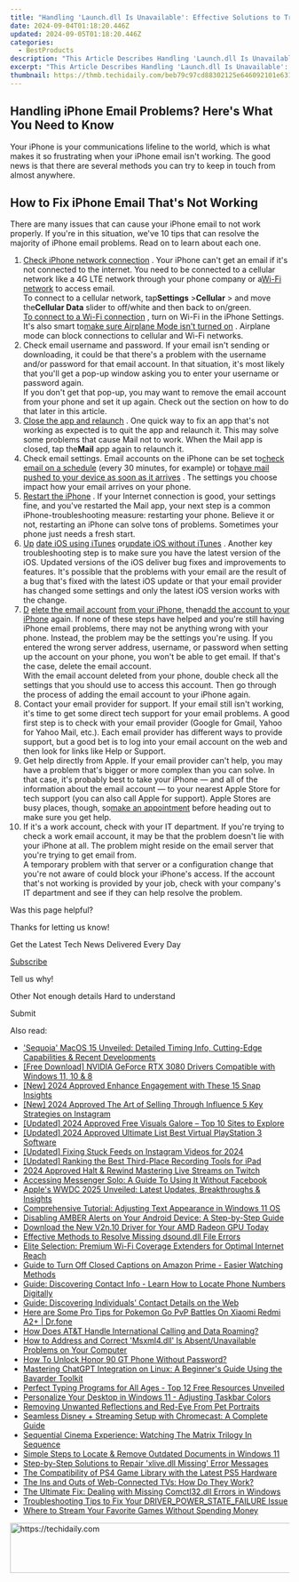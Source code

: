 ```yaml
---
title: "Handling 'Launch.dll Is Unavailable': Effective Solutions to Try"
date: 2024-09-04T01:18:20.446Z
updated: 2024-09-05T01:18:20.446Z
categories:
  - BestProducts
description: "This Article Describes Handling 'Launch.dll Is Unavailable': Effective Solutions to Try"
excerpt: "This Article Describes Handling 'Launch.dll Is Unavailable': Effective Solutions to Try"
thumbnail: https://thmb.techidaily.com/beb79c97cd88302125e646092101e6316bc065b6e8c0e4d468eed617783ebeeb.jpg
---
```


## Handling iPhone Email Problems? Here's What You Need to Know
 Your iPhone is your communications lifeline to the world, which is what makes it so frustrating when your iPhone email isn't working. The good news is that there are several methods you can try to keep in touch from almost anywhere.

## How to Fix iPhone Email That's Not Working

 There are many issues that can cause your iPhone email to not work properly. If you're in this situation, we've 10 tips that can resolve the majority of iPhone email problems. Read on to learn about each one.

1. [Check iPhone network connection](https://www.lifewire.com/check-network-connection-status-of-wireless-devices-818268) . Your iPhone can't get an email if it's not connected to the internet. You need to be connected to a cellular network like a 4G LTE network through your phone company or a[Wi-Fi network](https://www.lifewire.com/iphone-cant-connect-to-wifi-fix-1999602) to access email.  
 To connect to a cellular network, tap**Settings** \>**Cellular** \> and move the**Cellular Data** slider to off/white and then back to on/green.  
[To connect to a Wi-Fi connection](https://www.lifewire.com/save-time-and-money-using-wifi-817904) , turn on Wi-Fi in the iPhone Settings.  
 It's also smart to[make sure Airplane Mode isn't turned on](https://www.lifewire.com/what-is-iphone-airplane-mode-2000238) . Airplane mode can block connections to cellular and Wi-Fi networks.
2. Check email username and password. If your email isn't sending or downloading, it could be that there's a problem with the username and/or password for that email account. In that situation, it's most likely that you'll get a pop-up window asking you to enter your username or password again.  
 If you don't get that pop-up, you may want to remove the email account from your phone and set it up again. Check out the section on how to do that later in this article.
3. [Close the app and relaunch](https://www.lifewire.com/quit-apps-on-iphone-2000287) . One quick way to fix an app that's not working as expected is to quit the app and relaunch it. This may solve some problems that cause Mail not to work. When the Mail app is closed, tap the**Mail** app again to relaunch it.
4. Check email settings. Email accounts on the iPhone can be set to[check email on a schedule](https://www.lifewire.com/make-iphone-mail-check-for-new-mail-less-often-or-never-1172558) (every 30 minutes, for example) or to[have mail pushed to your device as soon as it arrives](https://www.lifewire.com/what-do-iphone-email-settings-do-2000086) . The settings you choose impact how your email arrives on your phone.
5. [Restart the iPhone](https://www.lifewire.com/how-to-restart-iphone-2000288) . If your Internet connection is good, your settings fine, and you've restarted the Mail app, your next step is a common iPhone-troubleshooting measure: restarting your phone. Believe it or not, restarting an iPhone can solve tons of problems. Sometimes your phone just needs a fresh start.
6. [Up](https://www.lifewire.com/upgrade-iphones-operating-system-2000293) [date iOS using iTunes](https://www.lifewire.com/upgrade-iphones-operating-system-2000293) or[update iOS without iTunes](https://www.lifewire.com/upgrade-ios-on-iphone-connecting-itunes-1999188) . Another key troubleshooting step is to make sure you have the latest version of the iOS. Updated versions of the iOS deliver bug fixes and improvements to features. It's possible that the problems with your email are the result of a bug that's fixed with the latest iOS update or that your email provider has changed some settings and only the latest iOS version works with the change.
7. [D](https://www.lifewire.com/delete-email-account-from-iphone-4136941) [elete the email account](https://www.lifewire.com/delete-email-account-from-iphone-4136941) [from your iPhone,](https://www.lifewire.com/delete-email-account-from-iphone-4136941) then[add the account to your iPhone](https://www.lifewire.com/add-email-account-to-iphone-4582835) again. If none of these steps have helped and you're still having iPhone email problems, there may not be anything wrong with your phone. Instead, the problem may be the settings you're using. If you entered the wrong server address, username, or password when setting up the account on your phone, you won't be able to get email. If that's the case, delete the email account.  
 With the email account deleted from your phone, double check all the settings that you should use to access this account. Then go through the process of adding the email account to your iPhone again.
8. Contact your email provider for support. If your email still isn't working, it's time to get some direct tech support for your email problems. A good first step is to check with your email provider (Google for Gmail, Yahoo for Yahoo Mail, etc.). Each email provider has different ways to provide support, but a good bet is to log into your email account on the web and then look for links like Help or Support.
9. Get help directly from Apple. If your email provider can't help, you may have a problem that's bigger or more complex than you can solve. In that case, it's probably best to take your iPhone — and all of the information about the email account — to your nearest Apple Store for tech support (you can also call Apple for support). Apple Stores are busy places, though, so[make an appointment](https://www.lifewire.com/make-apple-store-appointment-with-app-1999600) before heading out to make sure you get help.
10. If it's a work account, check with your IT department. If you're trying to check a work email account, it may be that the problem doesn't lie with your iPhone at all. The problem might reside on the email server that you're trying to get email from.  
 A temporary problem with that server or a configuration change that you're not aware of could block your iPhone's access. If the account that's not working is provided by your job, check with your company's IT department and see if they can help resolve the problem.

Was this page helpful?

Thanks for letting us know!

 Get the Latest Tech News Delivered Every Day

[Subscribe](https://www.lifewire.com/#)

Tell us why!

 Other  Not enough details  Hard to understand

 Submit

<ins class="adsbygoogle"
     style="display:block"
     data-ad-format="autorelaxed"
     data-ad-client="ca-pub-7571918770474297"
     data-ad-slot="1223367746"></ins>



<ins class="adsbygoogle"
     style="display:block"
     data-ad-client="ca-pub-7571918770474297"
     data-ad-slot="8358498916"
     data-ad-format="auto"
     data-full-width-responsive="true"></ins>

<span class="atpl-alsoreadstyle">Also read:</span>
<div><ul>
<li><a href="https://tech-renaissance.techidaily.com/sequoia-macos-15-unveiled-detailed-timing-info-cutting-edge-capabilities-and-recent-developments/"><u>'Sequoia' MacOS 15 Unveiled: Detailed Timing Info, Cutting-Edge Capabilities & Recent Developments</u></a></li>
<li><a href="https://hardware-help.techidaily.com/free-download-nvidia-geforce-rtx-3080-drivers-compatible-with-windows-11-10-and-8/"><u>[Free Download] NVIDIA GeForce RTX 3080 Drivers Compatible with Windows 11, 10 & 8</u></a></li>
<li><a href="https://snapchat-videos.techidaily.com/new-2024-approved-enhance-engagement-with-these-15-snap-insights/"><u>[New] 2024 Approved  Enhance Engagement with These 15 Snap Insights</u></a></li>
<li><a href="https://instagram-video-recordings.techidaily.com/new-2024-approved-the-art-of-selling-through-influence-5-key-strategies-on-instagram/"><u>[New] 2024 Approved  The Art of Selling Through Influence  5 Key Strategies on Instagram</u></a></li>
<li><a href="https://fox-info.techidaily.com/updated-2024-approved-free-visuals-galore-top-10-sites-to-explore/"><u>[Updated] 2024 Approved  Free Visuals Galore – Top 10 Sites to Explore</u></a></li>
<li><a href="https://desktop-recording.techidaily.com/updated-2024-approved-ultimate-list-best-virtual-playstation-3-software/"><u>[Updated] 2024 Approved  Ultimate List  Best Virtual PlayStation 3 Software</u></a></li>
<li><a href="https://instagram-videos.techidaily.com/updated-fixing-stuck-feeds-on-instagram-videos-for-2024/"><u>[Updated] Fixing Stuck Feeds on Instagram Videos for 2024</u></a></li>
<li><a href="https://screen-video-capture.techidaily.com/updated-ranking-the-best-third-place-recording-tools-for-ipad/"><u>[Updated] Ranking the Best Third-Place Recording Tools for iPad</u></a></li>
<li><a href="https://some-knowledge.techidaily.com/2024-approved-halt-and-rewind-mastering-live-streams-on-twitch/"><u>2024 Approved  Halt & Rewind  Mastering Live Streams on Twitch</u></a></li>
<li><a href="https://tech-renaissance.techidaily.com/accessing-messenger-solo-a-guide-to-using-it-without-facebook/"><u>Accessing Messenger Solo: A Guide To Using It Without Facebook</u></a></li>
<li><a href="https://tech-renaissance.techidaily.com/apples-wwdc-2025-unveiled-latest-updates-breakthroughs-and-insights/"><u>Apple's WWDC 2025 Unveiled: Latest Updates, Breakthroughs & Insights</u></a></li>
<li><a href="https://tech-renaissance.techidaily.com/comprehensive-tutorial-adjusting-text-appearance-in-windows-11-os/"><u>Comprehensive Tutorial: Adjusting Text Appearance in Windows 11 OS</u></a></li>
<li><a href="https://tech-renaissance.techidaily.com/disabling-amber-alerts-on-your-android-device-a-step-by-step-guide/"><u>Disabling AMBER Alerts on Your Android Device: A Step-by-Step Guide</u></a></li>
<li><a href="https://tech-renaissance.techidaily.com/download-the-new-v2n10-driver-for-your-amd-radeon-gpu-today/"><u>Download the New V2n.10 Driver for Your AMD Radeon GPU Today</u></a></li>
<li><a href="https://tech-renaissance.techidaily.com/effective-methods-to-resolve-missing-dsounddll-file-errors/"><u>Effective Methods to Resolve Missing dsound.dll File Errors</u></a></li>
<li><a href="https://tech-renaissance.techidaily.com/elite-selection-premium-wi-fi-coverage-extenders-for-optimal-internet-reach/"><u>Elite Selection: Premium Wi-Fi Coverage Extenders for Optimal Internet Reach</u></a></li>
<li><a href="https://tech-renaissance.techidaily.com/guide-to-turn-off-closed-captions-on-amazon-prime-easier-watching-methods/"><u>Guide to Turn Off Closed Captions on Amazon Prime - Easier Watching Methods</u></a></li>
<li><a href="https://tech-renaissance.techidaily.com/guide-discovering-contact-info-learn-how-to-locate-phone-numbers-digitally/"><u>Guide: Discovering Contact Info - Learn How to Locate Phone Numbers Digitally</u></a></li>
<li><a href="https://tech-renaissance.techidaily.com/guide-discovering-individuals-contact-details-on-the-web/"><u>Guide: Discovering Individuals' Contact Details on the Web</u></a></li>
<li><a href="https://change-location.techidaily.com/here-are-some-pro-tips-for-pokemon-go-pvp-battles-on-xiaomi-redmi-a2plus-drfone-by-drfone-virtual-android/"><u>Here are Some Pro Tips for Pokemon Go PvP Battles On Xiaomi Redmi A2+ | Dr.fone</u></a></li>
<li><a href="https://tech-renaissance.techidaily.com/how-does-atandt-handle-international-calling-and-data-roaming/"><u>How Does AT&T Handle International Calling and Data Roaming?</u></a></li>
<li><a href="https://tech-renaissance.techidaily.com/how-to-address-and-correct-msxml4dll-is-absentunavailable-problems-on-your-computer/"><u>How to Address and Correct 'Msxml4.dll' Is Absent/Unavailable Problems on Your Computer</u></a></li>
<li><a href="https://unlock-android.techidaily.com/how-to-unlock-honor-90-gt-phone-without-password-by-drfone-android/"><u>How To Unlock Honor 90 GT Phone Without Password?</u></a></li>
<li><a href="https://tech-haven.techidaily.com/mastering-chatgpt-integration-on-linux-a-beginners-guide-using-the-bavarder-toolkit/"><u>Mastering ChatGPT Integration on Linux: A Beginner's Guide Using the Bavarder Toolkit</u></a></li>
<li><a href="https://tech-renaissance.techidaily.com/perfect-typing-programs-for-all-ages-top-12-free-resources-unveiled/"><u>Perfect Typing Programs for All Ages - Top 12 Free Resources Unveiled</u></a></li>
<li><a href="https://tech-renaissance.techidaily.com/personalize-your-desktop-in-windows-11-adjusting-taskbar-colors/"><u>Personalize Your Desktop in Windows 11 - Adjusting Taskbar Colors</u></a></li>
<li><a href="https://tech-renaissance.techidaily.com/removing-unwanted-reflections-and-red-eye-from-pet-portraits/"><u>Removing Unwanted Reflections and Red-Eye From Pet Portraits</u></a></li>
<li><a href="https://tech-renaissance.techidaily.com/seamless-disney-plus-streaming-setup-with-chromecast-a-complete-guide/"><u>Seamless Disney + Streaming Setup with Chromecast: A Complete Guide</u></a></li>
<li><a href="https://tech-renaissance.techidaily.com/sequential-cinema-experience-watching-the-matrix-trilogy-in-sequence/"><u>Sequential Cinema Experience: Watching The Matrix Trilogy In Sequence</u></a></li>
<li><a href="https://tech-recovery.techidaily.com/simple-steps-to-locate-and-remove-outdated-documents-in-windows-11/"><u>Simple Steps to Locate & Remove Outdated Documents in Windows 11</u></a></li>
<li><a href="https://tech-renaissance.techidaily.com/step-by-step-solutions-to-repair-xlivedll-missing-error-messages/"><u>Step-by-Step Solutions to Repair 'xlive.dll Missing' Error Messages</u></a></li>
<li><a href="https://tech-renaissance.techidaily.com/the-compatibility-of-ps4-game-library-with-the-latest-ps5-hardware/"><u>The Compatibility of PS4 Game Library with the Latest PS5 Hardware</u></a></li>
<li><a href="https://tech-renaissance.techidaily.com/the-ins-and-outs-of-web-connected-tvs-how-do-they-work/"><u>The Ins and Outs of Web-Connected TVs: How Do They Work?</u></a></li>
<li><a href="https://tech-renaissance.techidaily.com/the-ultimate-fix-dealing-with-missing-comctl32dll-errors-in-windows/"><u>The Ultimate Fix: Dealing with Missing Comctl32.dll Errors in Windows</u></a></li>
<li><a href="https://win-howtos.techidaily.com/troubleshooting-tips-to-fix-your-driverpowerstatefailure-issue/"><u>Troubleshooting Tips to Fix Your DRIVER_POWER_STATE_FAILURE Issue</u></a></li>
<li><a href="https://tech-renaissance.techidaily.com/where-to-stream-your-favorite-games-without-spending-money/"><u>Where to Stream Your Favorite Games Without Spending Money</u></a></li>
</ul></div>

<!-- affiliate ads begin -->
<a href="https://appsumo.8odi.net/c/5597632/2075476/7443" target="_top" id="2075476">
  <img src="//a.impactradius-go.com/display-ad/7443-2075476" border="0" alt="https://techidaily.com" width="728" height="90"/>
</a>
<img height="0" width="0" src="https://appsumo.8odi.net/i/5597632/2075476/7443" style="position:absolute;visibility:hidden;" border="0" />
<!-- affiliate ads end -->